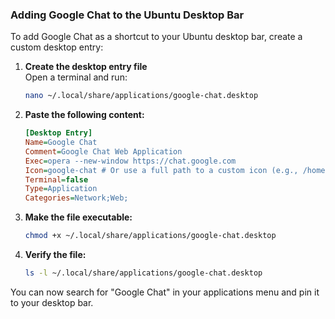 ### Adding Google Chat to the Ubuntu Desktop Bar

To add Google Chat as a shortcut to your Ubuntu desktop bar, create a custom desktop entry:

1. **Create the desktop entry file**  
    Open a terminal and run:
    ```bash
    nano ~/.local/share/applications/google-chat.desktop
    ```

2. **Paste the following content:**
    ```ini
    [Desktop Entry]
    Name=Google Chat
    Comment=Google Chat Web Application
    Exec=opera --new-window https://chat.google.com
    Icon=google-chat # Or use a full path to a custom icon (e.g., /home/youruser/Pictures/chat_icon.png)
    Terminal=false
    Type=Application
    Categories=Network;Web;
    ```

3. **Make the file executable:**
    ```bash
    chmod +x ~/.local/share/applications/google-chat.desktop
    ```

4. **Verify the file:**
    ```bash
    ls -l ~/.local/share/applications/google-chat.desktop
    ```

You can now search for "Google Chat" in your applications menu and pin it to your desktop bar.